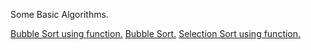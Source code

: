 Some Basic Algorithms.

[Bubble Sort using function.](https://github.com/shrutiisharma/DSA/blob/main/Algorithms/BubbleSort1.cpp)
[Bubble Sort.](https://github.com/shrutiisharma/DSA/blob/main/Algorithms/BubbleSort2.cpp)
[Selection Sort using function.](https://github.com/shrutiisharma/DSA/blob/main/Algorithms/SelectionSort.cpp)
